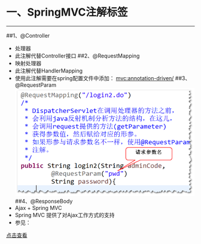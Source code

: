 # 一、SpringMVC注解标签

----------
##1、@Controller
- 处理器
- 此注解代替Controller接口
##2、@RequestMapping
- 映射处理器
- 此注解代替HandlerMapping
- 使用此注解需要在spring配置文件中添加： <mvc:annotation-driven/>
##3、@RequestParam
![](s2.png)
##4、@ResponseBody
- Ajax + Spring MVC
- Spring MVC 提供了对Ajax工作方式的支持
- <div class="bg-blue">参见：</div>
[点击查看](../SpringMVC+Ajax简介/SpringMVC+Ajax简介.html)